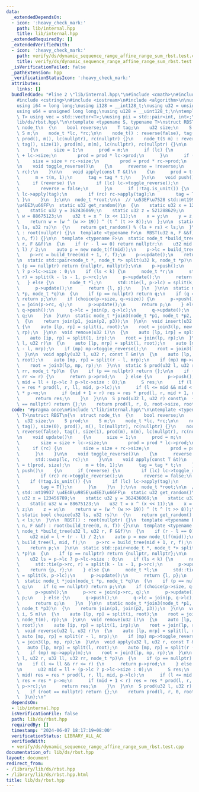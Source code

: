 ```yaml
---
data:
  _extendedDependsOn:
  - icon: ':heavy_check_mark:'
    path: lib/internal.hpp
    title: lib/internal.hpp
  _extendedRequiredBy: []
  _extendedVerifiedWith:
  - icon: ':heavy_check_mark:'
    path: verify/ds/dynamic_sequence_range_affine_range_sum_rbst.test.cpp
    title: verify/ds/dynamic_sequence_range_affine_range_sum_rbst.test.cpp
  _isVerificationFailed: false
  _pathExtension: hpp
  _verificationStatusIcon: ':heavy_check_mark:'
  attributes:
    links: []
  bundledCode: "#line 2 \"lib/internal.hpp\"\n#include <cmath>\n#include <vector>\n\
    #include <cstring>\n#include <iostream>\n#include <algorithm>\n\nusing i32 = int;\n\
    using i64 = long long;\nusing i128 = __int128_t;\nusing u32 = unsigned int;\n\
    using u64 = unsigned long long;\nusing u128 = __uint128_t;\n\ntemplate<typename\
    \ T> using vec = std::vector<T>;\nusing pii = std::pair<int, int>;\n#line 3 \"\
    lib/ds/rbst.hpp\"\n\ntemplate <typename S, typename T>\nstruct RBST\n{\n  struct\
    \ node_t\n  {\n    bool reverse;\n    T tag;\n    u32 size;\n    S prod;\n   \
    \ S m;\n    node_t *lc, *rc;\n\n    node_t() : reverse(false), tag(), size(0),\
    \ prod(), m(), lc(nullptr), rc(nullptr) {}\n    node_t(S m) : reverse(false),\
    \ tag(), size(1), prod(m), m(m), lc(nullptr), rc(nullptr) {}\n\n    void update()\n\
    \    {\n      size = 1;\n      prod = m;\n      if (lc) {\n        size = size\
    \ + lc->size;\n        prod = prod * lc->prod;\n      }\n      if (rc) {\n   \
    \     size = size + rc->size;\n        prod = prod * rc->prod;\n      }\n    }\n\
    \n    void toggle_reverse()\n    {\n      reverse = !reverse;\n      std::swap(lc,\
    \ rc);\n    }\n\n    void apply(const T &t)\n    {\n      prod = t(prod, size);\n\
    \      m = t(m, 1);\n      tag = tag * t;\n    }\n\n    void push()\n    {\n \
    \     if (reverse) {\n        if (lc) lc->toggle_reverse();\n        if (rc) rc->toggle_reverse();\n\
    \        reverse = false;\n      }\n      if (!tag.is_unit()) {\n        if (lc)\
    \ lc->apply(tag);\n        if (rc) rc->apply(tag);\n        tag = T{};\n     \
    \ }\n    }\n  };\n\n  node_t *root;\n\n  // \u53EF\u7528 std::mt19937 \u4E4B\u985E\
    \u4EE3\u66FF\n  static u32 get_random()\n  {\n    static u32 x = 123456789;\n\
    \    static u32 y = 362436069;\n    static u32 z = 521288629;\n    static u32\
    \ w = 88675123;\n    u32 t = x ^ (x << 11);\n    x = y;\n    y = z;\n    z = w;\n\
    \    return w = (w ^ (w >> 19)) ^ (t ^ (t >> 8));\n  };\n\n  static bool choice(u32\
    \ ls, u32 rs)\n  {\n    return get_random() % (ls + rs) < ls;\n  }\n\n  RBST()\
    \ : root(nullptr) {}\n  template <typename F>\n  RBST(u32 n, F &&f) : root(build_tree(0,\
    \ n, f)) {}\n\n  template <typename F>\n  static node_t *build_tree(u32 l, u32\
    \ r, F &&f)\n  {\n    if (r - l == 0) return nullptr;\n    u32 mid = l + (r -\
    \ l) / 2;\n    auto p = new node_t(f(mid));\n    p->lc = build_tree(l, mid, f);\n\
    \    p->rc = build_tree(mid + 1, r, f);\n    p->update();\n    return p;\n  }\n\
    \n  static std::pair<node_t *, node_t *> split(u32 k, node_t *p)\n  {\n    if\
    \ (p == nullptr) return {nullptr, nullptr};\n\n    p->push();\n    u32 ls = p->lc\
    \ ? p->lc->size : 0;\n    if (ls < k) {\n      node_t *r;\n      std::tie(p->rc,\
    \ r) = split(k - ls - 1, p->rc);\n      p->update();\n      return {p, r};\n \
    \   } else {\n      node_t *l;\n      std::tie(l, p->lc) = split(k, p->lc);\n\
    \      p->update();\n      return {l, p};\n    }\n  }\n\n  static node_t *join(node_t\
    \ *p, node_t *q)\n  {\n    if (p == nullptr) return q;\n    if (q == nullptr)\
    \ return p;\n\n    if (choice(p->size, q->size)) {\n      p->push();\n      p->rc\
    \ = join(p->rc, q);\n      p->update();\n      return p;\n    } else {\n     \
    \ q->push();\n      q->lc = join(p, q->lc);\n      q->update();\n      return\
    \ q;\n    }\n  }\n\n  static node_t *join3(node_t *p1, node_t *p2, node_t *p3)\n\
    \  {\n    return join(p1, join(p2, p3));\n  }\n\n  void insert(u32 i, S m)\n \
    \ {\n    auto [lp, rp] = split(i, root);\n    root = join3(lp, new node_t(m),\
    \ rp);\n  }\n\n  void remove(u32 i)\n  {\n    auto [lp, irp] = split(i, root);\n\
    \    auto [ip, rp] = split(1, irp);\n    root = join(lp, rp);\n  }\n\n  void reverse(u32\
    \ l, u32 r)\n  {\n    auto [lp, mrp] = split(l, root);\n    auto [mp, rp] = split(r\
    \ - l, mrp);\n    if (mp) mp->toggle_reverse();\n    root = join3(lp, mp, rp);\n\
    \  }\n\n  void apply(u32 l, u32 r, const T &m)\n  {\n    auto [lp, mrp] = split(l,\
    \ root);\n    auto [mp, rp] = split(r - l, mrp);\n    if (mp) mp->apply(m);\n\
    \    root = join3(lp, mp, rp);\n  }\n\n  static S prod(u32 l, u32 r, u32 ll, u32\
    \ rr, node_t *p)\n  {\n    if (p == nullptr) return {};\n\n    if (l <= ll &&\
    \ rr <= r) {\n      return p->prod;\n    } else {\n      p->push();\n\n      u32\
    \ mid = ll + (p->lc ? p->lc->size : 0);\n      S res;\n      if (l < mid) res\
    \ = res * prod(l, r, ll, mid, p->lc);\n      if (l <= mid && mid < r) res = res\
    \ * p->m;\n      if (mid + 1 < r) res = res * prod(l, r, mid + 1, rr, p->rc);\n\
    \      return res;\n    }\n  }\n\n  S prod(u32 l, u32 r) const\n  {\n    if (root\
    \ == nullptr) return {};\n    return prod(l, r, 0, root->size, root);\n  }\n};\n"
  code: "#pragma once\n#include \"lib/internal.hpp\"\n\ntemplate <typename S, typename\
    \ T>\nstruct RBST\n{\n  struct node_t\n  {\n    bool reverse;\n    T tag;\n  \
    \  u32 size;\n    S prod;\n    S m;\n    node_t *lc, *rc;\n\n    node_t() : reverse(false),\
    \ tag(), size(0), prod(), m(), lc(nullptr), rc(nullptr) {}\n    node_t(S m) :\
    \ reverse(false), tag(), size(1), prod(m), m(m), lc(nullptr), rc(nullptr) {}\n\
    \n    void update()\n    {\n      size = 1;\n      prod = m;\n      if (lc) {\n\
    \        size = size + lc->size;\n        prod = prod * lc->prod;\n      }\n \
    \     if (rc) {\n        size = size + rc->size;\n        prod = prod * rc->prod;\n\
    \      }\n    }\n\n    void toggle_reverse()\n    {\n      reverse = !reverse;\n\
    \      std::swap(lc, rc);\n    }\n\n    void apply(const T &t)\n    {\n      prod\
    \ = t(prod, size);\n      m = t(m, 1);\n      tag = tag * t;\n    }\n\n    void\
    \ push()\n    {\n      if (reverse) {\n        if (lc) lc->toggle_reverse();\n\
    \        if (rc) rc->toggle_reverse();\n        reverse = false;\n      }\n  \
    \    if (!tag.is_unit()) {\n        if (lc) lc->apply(tag);\n        if (rc) rc->apply(tag);\n\
    \        tag = T{};\n      }\n    }\n  };\n\n  node_t *root;\n\n  // \u53EF\u7528\
    \ std::mt19937 \u4E4B\u985E\u4EE3\u66FF\n  static u32 get_random()\n  {\n    static\
    \ u32 x = 123456789;\n    static u32 y = 362436069;\n    static u32 z = 521288629;\n\
    \    static u32 w = 88675123;\n    u32 t = x ^ (x << 11);\n    x = y;\n    y =\
    \ z;\n    z = w;\n    return w = (w ^ (w >> 19)) ^ (t ^ (t >> 8));\n  };\n\n \
    \ static bool choice(u32 ls, u32 rs)\n  {\n    return get_random() % (ls + rs)\
    \ < ls;\n  }\n\n  RBST() : root(nullptr) {}\n  template <typename F>\n  RBST(u32\
    \ n, F &&f) : root(build_tree(0, n, f)) {}\n\n  template <typename F>\n  static\
    \ node_t *build_tree(u32 l, u32 r, F &&f)\n  {\n    if (r - l == 0) return nullptr;\n\
    \    u32 mid = l + (r - l) / 2;\n    auto p = new node_t(f(mid));\n    p->lc =\
    \ build_tree(l, mid, f);\n    p->rc = build_tree(mid + 1, r, f);\n    p->update();\n\
    \    return p;\n  }\n\n  static std::pair<node_t *, node_t *> split(u32 k, node_t\
    \ *p)\n  {\n    if (p == nullptr) return {nullptr, nullptr};\n\n    p->push();\n\
    \    u32 ls = p->lc ? p->lc->size : 0;\n    if (ls < k) {\n      node_t *r;\n\
    \      std::tie(p->rc, r) = split(k - ls - 1, p->rc);\n      p->update();\n  \
    \    return {p, r};\n    } else {\n      node_t *l;\n      std::tie(l, p->lc)\
    \ = split(k, p->lc);\n      p->update();\n      return {l, p};\n    }\n  }\n\n\
    \  static node_t *join(node_t *p, node_t *q)\n  {\n    if (p == nullptr) return\
    \ q;\n    if (q == nullptr) return p;\n\n    if (choice(p->size, q->size)) {\n\
    \      p->push();\n      p->rc = join(p->rc, q);\n      p->update();\n      return\
    \ p;\n    } else {\n      q->push();\n      q->lc = join(p, q->lc);\n      q->update();\n\
    \      return q;\n    }\n  }\n\n  static node_t *join3(node_t *p1, node_t *p2,\
    \ node_t *p3)\n  {\n    return join(p1, join(p2, p3));\n  }\n\n  void insert(u32\
    \ i, S m)\n  {\n    auto [lp, rp] = split(i, root);\n    root = join3(lp, new\
    \ node_t(m), rp);\n  }\n\n  void remove(u32 i)\n  {\n    auto [lp, irp] = split(i,\
    \ root);\n    auto [ip, rp] = split(1, irp);\n    root = join(lp, rp);\n  }\n\n\
    \  void reverse(u32 l, u32 r)\n  {\n    auto [lp, mrp] = split(l, root);\n   \
    \ auto [mp, rp] = split(r - l, mrp);\n    if (mp) mp->toggle_reverse();\n    root\
    \ = join3(lp, mp, rp);\n  }\n\n  void apply(u32 l, u32 r, const T &m)\n  {\n \
    \   auto [lp, mrp] = split(l, root);\n    auto [mp, rp] = split(r - l, mrp);\n\
    \    if (mp) mp->apply(m);\n    root = join3(lp, mp, rp);\n  }\n\n  static S prod(u32\
    \ l, u32 r, u32 ll, u32 rr, node_t *p)\n  {\n    if (p == nullptr) return {};\n\
    \n    if (l <= ll && rr <= r) {\n      return p->prod;\n    } else {\n      p->push();\n\
    \n      u32 mid = ll + (p->lc ? p->lc->size : 0);\n      S res;\n      if (l <\
    \ mid) res = res * prod(l, r, ll, mid, p->lc);\n      if (l <= mid && mid < r)\
    \ res = res * p->m;\n      if (mid + 1 < r) res = res * prod(l, r, mid + 1, rr,\
    \ p->rc);\n      return res;\n    }\n  }\n\n  S prod(u32 l, u32 r) const\n  {\n\
    \    if (root == nullptr) return {};\n    return prod(l, r, 0, root->size, root);\n\
    \  }\n};\n"
  dependsOn:
  - lib/internal.hpp
  isVerificationFile: false
  path: lib/ds/rbst.hpp
  requiredBy: []
  timestamp: '2024-06-07 18:17:19+08:00'
  verificationStatus: LIBRARY_ALL_AC
  verifiedWith:
  - verify/ds/dynamic_sequence_range_affine_range_sum_rbst.test.cpp
documentation_of: lib/ds/rbst.hpp
layout: document
redirect_from:
- /library/lib/ds/rbst.hpp
- /library/lib/ds/rbst.hpp.html
title: lib/ds/rbst.hpp
---
```

